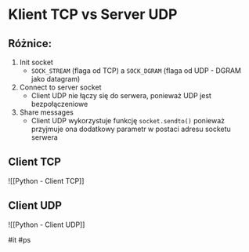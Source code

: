 # Klient TCP vs Server UDP

## Różnice:
1. Init socket
	- `SOCK_STREAM` (flaga od TCP) a `SOCK_DGRAM` (flaga od UDP - DGRAM jako datagram)
2. Connect to server socket
	- Client UDP nie łączy się do serwera, ponieważ UDP jest bezpołączeniowe
3. Share messages
	- Client UDP wykorzystuje funkcję `socket.sendto()` ponieważ przyjmuje ona dodatkowy parametr w postaci adresu socketu serwera

## Client TCP
![[Python - Client TCP]]
## Client UDP
![[Python - Client UDP]]

#it #ps